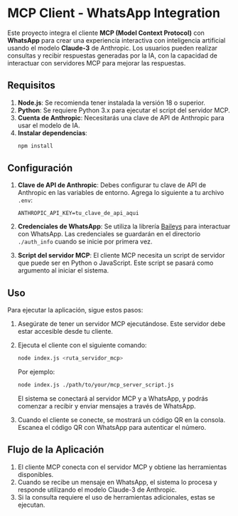 
# MCP Client - WhatsApp Integration

Este proyecto integra el cliente **MCP (Model Context Protocol)** con **WhatsApp** para crear una experiencia interactiva con inteligencia artificial usando el modelo **Claude-3** de Anthropic. Los usuarios pueden realizar consultas y recibir respuestas generadas por la IA, con la capacidad de interactuar con servidores MCP para mejorar las respuestas.

## Requisitos

1. **Node.js**: Se recomienda tener instalada la versión 18 o superior.
2. **Python**: Se requiere Python 3.x para ejecutar el script del servidor MCP.
3. **Cuenta de Anthropic**: Necesitarás una clave de API de Anthropic para usar el modelo de IA.
4. **Instalar dependencias**:
   ```bash
   npm install
   ```

## Configuración

1. **Clave de API de Anthropic**:
   Debes configurar tu clave de API de Anthropic en las variables de entorno. Agrega lo siguiente a tu archivo `.env`:

   ```
   ANTHROPIC_API_KEY=tu_clave_de_api_aqui
   ```

2. **Credenciales de WhatsApp**:
   Se utiliza la librería [Baileys](https://github.com/adiwajshing/Baileys) para interactuar con WhatsApp. Las credenciales se guardarán en el directorio `./auth_info` cuando se inicie por primera vez.

3. **Script del servidor MCP**:
   El cliente MCP necesita un script de servidor que puede ser en Python o JavaScript. Este script se pasará como argumento al iniciar el sistema.

## Uso

Para ejecutar la aplicación, sigue estos pasos:

1. Asegúrate de tener un servidor MCP ejecutándose. Este servidor debe estar accesible desde tu cliente.

2. Ejecuta el cliente con el siguiente comando:

   ```bash
   node index.js <ruta_servidor_mcp>
   ```

   Por ejemplo:

   ```bash
   node index.js ./path/to/your/mcp_server_script.js
   ```

   El sistema se conectará al servidor MCP y a WhatsApp, y podrás comenzar a recibir y enviar mensajes a través de WhatsApp.

3. Cuando el cliente se conecte, se mostrará un código QR en la consola. Escanea el código QR con WhatsApp para autenticar el número.

## Flujo de la Aplicación

1. El cliente MCP conecta con el servidor MCP y obtiene las herramientas disponibles.
2. Cuando se recibe un mensaje en WhatsApp, el sistema lo procesa y responde utilizando el modelo Claude-3 de Anthropic.
3. Si la consulta requiere el uso de herramientas adicionales, estas se ejecutan.

